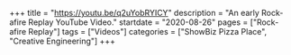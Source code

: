 +++
title = "https://youtu.be/q2uYobRYICY"
description = "An early Rock-afire Replay YouTube Video."
startdate = "2020-08-26"
pages = ["Rock-afire Replay"]
tags = ["Videos"]
categories = ["ShowBiz Pizza Place", "Creative Engineering"]
+++
